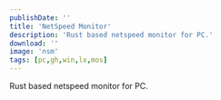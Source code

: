 ```yaml
---
publishDate: ''
title: 'NetSpeed Monitor'
description: 'Rust based netspeed monitor for PC.'
download: ''
image: 'nsm'
tags: [pc,gh,win,lx,mos]
---
```


Rust based netspeed monitor for PC.
